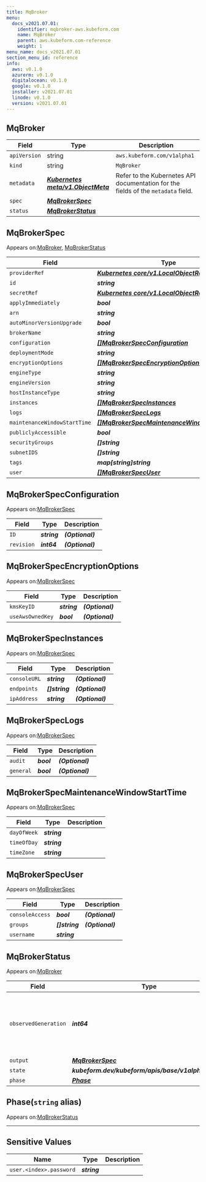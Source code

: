 ```yaml
---
title: MqBroker
menu:
  docs_v2021.07.01:
    identifier: mqbroker-aws.kubeform.com
    name: MqBroker
    parent: aws.kubeform.com-reference
    weight: 1
menu_name: docs_v2021.07.01
section_menu_id: reference
info:
  aws: v0.1.0
  azurerm: v0.1.0
  digitalocean: v0.1.0
  google: v0.1.0
  installer: v2021.07.01
  linode: v0.1.0
  version: v2021.07.01
---
```


## MqBroker
| Field | Type | Description |
| ------ | ----- | ----------- |
| `apiVersion` | string | `aws.kubeform.com/v1alpha1` |
|    `kind` | string | `MqBroker` |
| `metadata` | ***[Kubernetes meta/v1.ObjectMeta](https://v1-18.docs.kubernetes.io/docs/reference/generated/kubernetes-api/v1.18/#objectmeta-v1-meta)***|Refer to the Kubernetes API documentation for the fields of the `metadata` field.|
| `spec` | ***[MqBrokerSpec](#mqbrokerspec)***||
| `status` | ***[MqBrokerStatus](#mqbrokerstatus)***||
## MqBrokerSpec

Appears on:[MqBroker](#mqbroker), [MqBrokerStatus](#mqbrokerstatus)

| Field | Type | Description |
| ------ | ----- | ----------- |
| `providerRef` | ***[Kubernetes core/v1.LocalObjectReference](https://v1-18.docs.kubernetes.io/docs/reference/generated/kubernetes-api/v1.18/#localobjectreference-v1-core)***||
| `id` | ***string***||
| `secretRef` | ***[Kubernetes core/v1.LocalObjectReference](https://v1-18.docs.kubernetes.io/docs/reference/generated/kubernetes-api/v1.18/#localobjectreference-v1-core)***||
| `applyImmediately` | ***bool***| ***(Optional)*** |
| `arn` | ***string***| ***(Optional)*** |
| `autoMinorVersionUpgrade` | ***bool***| ***(Optional)*** |
| `brokerName` | ***string***||
| `configuration` | ***[[]MqBrokerSpecConfiguration](#mqbrokerspecconfiguration)***| ***(Optional)*** |
| `deploymentMode` | ***string***| ***(Optional)*** |
| `encryptionOptions` | ***[[]MqBrokerSpecEncryptionOptions](#mqbrokerspecencryptionoptions)***| ***(Optional)*** |
| `engineType` | ***string***||
| `engineVersion` | ***string***||
| `hostInstanceType` | ***string***||
| `instances` | ***[[]MqBrokerSpecInstances](#mqbrokerspecinstances)***| ***(Optional)*** |
| `logs` | ***[[]MqBrokerSpecLogs](#mqbrokerspeclogs)***| ***(Optional)*** |
| `maintenanceWindowStartTime` | ***[[]MqBrokerSpecMaintenanceWindowStartTime](#mqbrokerspecmaintenancewindowstarttime)***| ***(Optional)*** |
| `publiclyAccessible` | ***bool***| ***(Optional)*** |
| `securityGroups` | ***[]string***||
| `subnetIDS` | ***[]string***| ***(Optional)*** |
| `tags` | ***map[string]string***| ***(Optional)*** |
| `user` | ***[[]MqBrokerSpecUser](#mqbrokerspecuser)***||
## MqBrokerSpecConfiguration

Appears on:[MqBrokerSpec](#mqbrokerspec)

| Field | Type | Description |
| ------ | ----- | ----------- |
| `ID` | ***string***| ***(Optional)*** |
| `revision` | ***int64***| ***(Optional)*** |
## MqBrokerSpecEncryptionOptions

Appears on:[MqBrokerSpec](#mqbrokerspec)

| Field | Type | Description |
| ------ | ----- | ----------- |
| `kmsKeyID` | ***string***| ***(Optional)*** |
| `useAwsOwnedKey` | ***bool***| ***(Optional)*** |
## MqBrokerSpecInstances

Appears on:[MqBrokerSpec](#mqbrokerspec)

| Field | Type | Description |
| ------ | ----- | ----------- |
| `consoleURL` | ***string***| ***(Optional)*** |
| `endpoints` | ***[]string***| ***(Optional)*** |
| `ipAddress` | ***string***| ***(Optional)*** |
## MqBrokerSpecLogs

Appears on:[MqBrokerSpec](#mqbrokerspec)

| Field | Type | Description |
| ------ | ----- | ----------- |
| `audit` | ***bool***| ***(Optional)*** |
| `general` | ***bool***| ***(Optional)*** |
## MqBrokerSpecMaintenanceWindowStartTime

Appears on:[MqBrokerSpec](#mqbrokerspec)

| Field | Type | Description |
| ------ | ----- | ----------- |
| `dayOfWeek` | ***string***||
| `timeOfDay` | ***string***||
| `timeZone` | ***string***||
## MqBrokerSpecUser

Appears on:[MqBrokerSpec](#mqbrokerspec)

| Field | Type | Description |
| ------ | ----- | ----------- |
| `consoleAccess` | ***bool***| ***(Optional)*** |
| `groups` | ***[]string***| ***(Optional)*** |
| `username` | ***string***||
## MqBrokerStatus

Appears on:[MqBroker](#mqbroker)

| Field | Type | Description |
| ------ | ----- | ----------- |
| `observedGeneration` | ***int64***| ***(Optional)*** Resource generation, which is updated on mutation by the API Server.|
| `output` | ***[MqBrokerSpec](#mqbrokerspec)***| ***(Optional)*** |
| `state` | ***kubeform.dev/kubeform/apis/base/v1alpha1.State***| ***(Optional)*** |
| `phase` | ***[Phase](#phase)***| ***(Optional)*** |
## Phase(`string` alias)

Appears on:[MqBrokerStatus](#mqbrokerstatus)

---
## Sensitive Values
| Name | Type | Description |
|------|------|-------------|
| `user.<index>.password` | ***string*** ||
